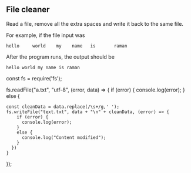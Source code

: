 ## File cleaner
Read a file, remove all the extra spaces and write it back to the same file.

For example, if the file input was
```
hello     world    my    name   is       raman
```

After the program runs, the output should be

```
hello world my name is raman
```


const fs = require('fs');

fs.readFile("a.txt", "utf-8", (error, data) => {
  if (error) {
    console.log(error);
  }
  else {

    const cleanData = data.replace(/\s+/g,' ');
    fs.writeFile("text.txt", data + "\n" + cleanData, (error) => {
        if (error) {
          console.log(error);
        }
        else {
          console.log("Content modified");
        }
      })
    }
});
